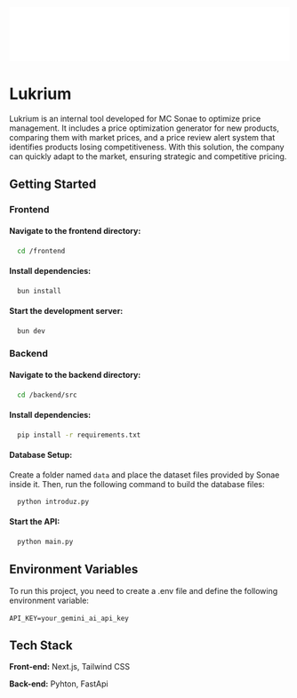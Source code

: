 

![Logo](https://github.com/RicoPleasure/Lukrium/blob/main/frontend/public/images/lukrium.png?raw=true)
# Lukrium 

Lukrium is an internal tool developed for MC Sonae to optimize price management. It includes a price optimization generator for new products, comparing them with market prices, and a price review alert system that identifies products losing competitiveness. With this solution, the company can quickly adapt to the market, ensuring strategic and competitive pricing.


## Getting Started

### Frontend

#### Navigate to the frontend directory:

```bash
  cd /frontend
```

#### Install dependencies:

```bash
  bun install
```

#### Start the development server:

```bash
  bun dev
```

### Backend

#### Navigate to the backend directory:

```bash
  cd /backend/src
```

#### Install dependencies:

```bash
  pip install -r requirements.txt
```

#### Database Setup:

Create a folder named `data` and place the dataset files provided by Sonae inside it.
Then, run the following command to build the database files:
```bash
  python introduz.py
```

#### Start the API:
```bash
  python main.py
```



## Environment Variables

To run this project, you need to create a .env file and define the following environment variable:

`API_KEY=your_gemini_ai_api_key`



## Tech Stack

**Front-end:** Next.js, Tailwind CSS

**Back-end:** Pyhton, FastApi
